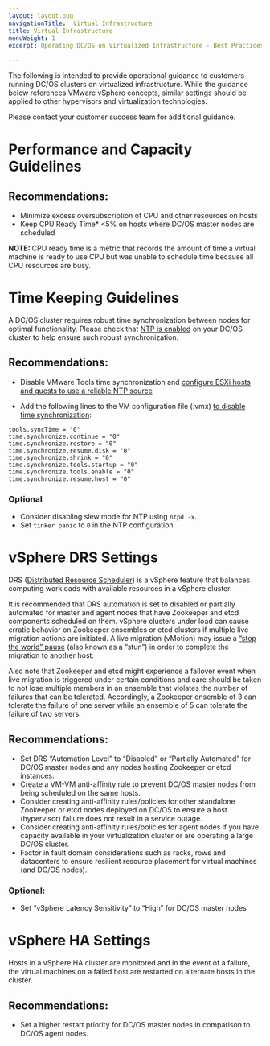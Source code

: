 ```yaml
---
layout: layout.pug
navigationTitle:  Virtual Infrastructure
title: Virtual Infrastructure
menuWeight: 1
excerpt: Operating DC/OS on Virtualized Infrastructure - Best Practices

---
```


The following is intended to provide operational guidance to customers running DC/OS clusters on virtualized infrastructure. While the guidance below references VMware vSphere concepts, similar settings should be applied to other hypervisors and virtualization technologies.

Please contact your customer success team for additional guidance.

# Performance and Capacity Guidelines

## Recommendations:

  - Minimize excess oversubscription of CPU and other resources on hosts
  - Keep CPU Ready Time* <5% on hosts where DC/OS master nodes are scheduled

<p class="message--note"><strong>NOTE: </strong>CPU ready time is a metric that records the amount of time a virtual machine is ready to use CPU but was unable to schedule time because all CPU resources are busy.</p>

# Time Keeping Guidelines

A DC/OS cluster requires robust time synchronization between nodes for optimal functionality. Please check that [NTP is enabled](/mesosphere/dcos/1.10/installing/production/system-requirements/#enable-ntp) on your DC/OS cluster to help ensure such robust synchronization.

## Recommendations:

  - Disable VMware Tools time synchronization and [configure ESXi hosts and guests to use a reliable NTP source](https://blogs.vmware.com/vsphere/2018/07/timekeeping-within-esxi.html)

  -  Add the following lines to the VM configuration file (.vmx) [to disable time synchronization](https://kb.vmware.com/s/article/1189):

  ```
  tools.syncTime = "0"
  time.synchronize.continue = "0"
  time.synchronize.restore = "0"
  time.synchronize.resume.disk = "0"
  time.synchronize.shrink = "0"
  time.synchronize.tools.startup = "0"
  time.synchronize.tools.enable = "0"
  time.synchronize.resume.host = "0"
  ```

 ### Optional

 - Consider disabling slew mode for NTP using `ntpd -x`.
 - Set `tinker panic` to `0` in the NTP configuration.

# vSphere DRS Settings

DRS ([Distributed Resource Scheduler](https://www.vmware.com/products/vsphere/drs-dpm.html)) is a vSphere feature that balances computing workloads with available resources in a vSphere cluster.

It is recommended that DRS automation is set to disabled or partially automated for master and agent nodes that have Zookeeper and etcd components scheduled on them. vSphere clusters under load can cause erratic behavior on Zookeeper ensembles or etcd clusters if multiple live migration actions are initiated. A live migration (vMotion) may issue a [“stop the world” pause](https://cormachogan.com/2015/04/28/when-and-why-do-we-stun-a-virtual-machine/) (also known as a “stun”) in order to complete the migration to another host.

Also note that Zookeeper and etcd might experience a failover event when live migration is triggered under certain conditions and care should be taken to not lose multiple members in an ensemble that violates the number of failures that can be tolerated. Accordingly, a Zookeeper ensemble of 3 can tolerate the failure of one server while an ensemble of 5 can tolerate the failure of two servers.

## Recommendations:

- Set DRS “Automation Level” to “Disabled” or “Partially Automated” for DC/OS master nodes and any nodes hosting Zookeeper or etcd instances.
- Create a VM-VM anti-affinity rule to prevent DC/OS master nodes from being scheduled on the same hosts.
- Consider creating anti-affinity rules/policies for other standalone Zookeeper or etcd nodes deployed on DC/OS to ensure a host (hypervisor) failure does not result in a service outage.
- Consider creating anti-affinity rules/policies for agent nodes if you have capacity available in your virtualization cluster or are operating a large DC/OS cluster.
- Factor in fault domain considerations such as racks, rows and datacenters to ensure resilient resource placement for virtual machines (and DC/OS nodes).

### Optional:

- Set “vSphere Latency Sensitivity” to “High” for DC/OS master nodes

# vSphere HA Settings

Hosts in a vSphere HA cluster are monitored and in the event of a failure, the virtual machines on a failed host are restarted on alternate hosts in the cluster.

## Recommendations:

- Set a higher restart priority for DC/OS master nodes in comparison to DC/OS agent nodes.
